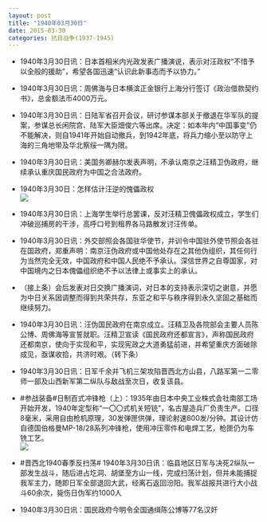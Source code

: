 ```yaml
---
layout: post
title: "1940年03月30日"
date: 2015-03-30
categories: 抗日战争(1937-1945)
---
```


<meta name="referrer" content="no-referrer" />

- 1940年3月30日讯：日本首相米内光政发表广播演说，表示对汪政权“不惜予以全般的援助”，希望各国迅速“认识此新事态而予以协力。” 

- 1940年3月30日讯：周佛海与日本横滨正金银行上海分行签订《政治借款契约书》，总金额法币4000万元。 

- 1940年3月30日讯：日陆军省召开会议，研讨参谋本部关于撤退在华军队的提案，参谋总长闲院宫、陆军大臣畑俊六等出席。决定：如本年内“中国事变”仍不能解决，则自1941年开始自动撤兵，到1942年底，将兵力缩小至以防守上海的三角地带及华北察绥一隅为限。 

- 1940年3月30日讯：美国务卿赫尔发表声明，不承认南京之汪精卫伪政府，继续承认重庆国民政府为中国之合法政府。 

- 1940年3月30日：怎样估计汪逆的傀儡政权 <br/><img src="https://ww1.sinaimg.cn/large/aca367d8jw1eqo0k6bjwxj211g0hpwrn.jpg" />

- 1940年3月30日讯：上海学生举行总罢课，反对汪精卫傀儡政权成立，学生们冲破巡捕房的干涉，高呼口号到租界各马路散发讨汪传单。 

- 1940年3月30日讯：外交部照会各国驻华使节，并训令中国驻外使节照会各驻在国政府，郑重声明：南京汪伪政府或中国他处存在之其他伪组织，其任何行为当然完全无效，中国政府和中国人民绝不予承认。深信世界之自尊国家，对中国境内之日本傀儡组织绝不予以法律上或事实上的承认。 

- （接上条）会后发表对日交换广播演词，对日本的支持表示深切之谢意，并愿为中日关系因调整而得到共荣共存，东亚之和平与秩序得到永久坚固之基础而继续努力。 

- 1940年3月30日讯：汪伪国民政府在南京成立。汪精卫及各院部会主要人员陈公博、周佛海等宣誓就职。汪精卫宣读《国民政府还都宣言》，声称国民政府还都南京，使向于实现和平，实现宪政之大道勇猛前进，并希望重庆方面破除成见，亟谋收拾，共济时艰。（转下条） 

- 1940年3月30日讯：日军千余并飞机三架攻陷晋西北方山县，八路军第一二零师一部及山西新军第二纵队与敌战至次日，收复该县。 

- #参战装备#日制百式冲锋枪（上）：1935年由日本中央工业株式会社南部工场开始开发，1940年定型称“一〇〇式机关短铳”，名古屋造兵厂负责生产。口径8毫米，采用自由枪机原理，30发弹匣供弹，理论射速800发/分钟。其设计仿自德国伯格曼MP-18/28系列冲锋枪，使用冲压零件和电焊工艺，枪匣仍为车铣工艺。 <br/><img src="https://ww1.sinaimg.cn/large/aca367d8jw1eqniy7h8k8j20a91a5qaq.jpg" />

- #晋西北1940春季反扫荡# 1940年3月30日讯：临县地区日军与决死2纵队一部发生战斗，随后进占圪洞、胡堡至方山一线，完成扫荡计划，但并未能捕捉我军主力，随即日军全部退回大武，经离石返回汾阳。我军战报共进行大小战斗60余次，毙伤日伪军约1000人 

- 1940年3月30日讯：国民政府今明令全国通缉陈公博等77名汉奸 

